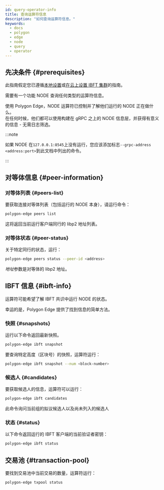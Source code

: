 ```yaml
---
id: query-operator-info
title: 查询运算符信息
description: "如何查询运算符信息。"
keywords:
  - docs
  - polygon
  - edge
  - node
  - query
  - operator
---
```


## 先决条件 {#prerequisites}

此指南假定您已遵循[本地设置](/docs/edge/get-started/set-up-ibft-locally)或[在云上设置 IBFT 集群](/docs/edge/get-started/set-up-ibft-on-the-cloud)的指南。

需要有一个功能 NODE 查询任何类型的运算符信息。

使用 Polygon Edge，NODE 运算符已控制并了解他们运行的 NODE 正在做什么。<br />在任何时候，他们都可以使用构建在 gRPC 之上的 NODE 信息层，并获得有意义的信息 - 无需日志筛选。

:::note

如果 NODE 在`127.0.0.1:8545`上没有运行，您应该添加标志`--grpc-address <address:port>`到此文档中列出的命令。

:::

## 对等体信息 {#peer-information}

### 对等体列表 {#peers-list}

要获取连接对等体列表（包括运行的 NODE 本身），请运行命令：
````bash
polygon-edge peers list
````

这将返回当前运行客户端同行的 libp2 地址列表。

### 对等体状态 {#peer-status}

关于特定同行的状态，运行：
````bash
polygon-edge peers status --peer-id <address>
````
*地址*参数是对等体的 libp2 地址。

## IBFT 信息 {#ibft-info}

运算符可能希望了解 IBFT 共识中运行 NODE 的状态。

幸运的是，Polygon Edge 提供了找到信息的简单方法。

### 快照 {#snapshots}

运行以下命令返回最新快照。
````bash
polygon-edge ibft snapshot
````
要查询特定高度（区块号）的快照，运算符运行：
````bash
polygon-edge ibft snapshot --num <block-number>
````

### 候选人 {#candidates}

要获取候选人的信息，运算符可以运行：
````bash
polygon-edge ibft candidates
````
此命令询问当前组的拟议候选人以及尚未列入的候选人

### 状态 {#status}

以下命令返回运行的 IBFT 客户端的当前验证者密钥：
````bash
polygon-edge ibft status
````

## 交易池 {#transaction-pool}

要找到交易池中当前交易的数量，运算符运行：
````bash
polygon-edge txpool status
````
